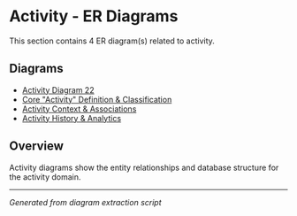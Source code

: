 # Activity - ER Diagrams

This section contains 4 ER diagram(s) related to activity.

## Diagrams

- [Activity Diagram 22](activity_22.md)
- [Core "Activity" Definition & Classification](core_activity_definition_classification.md)
- [Activity Context & Associations](activity_context_associations.md)
- [Activity History & Analytics](activity_history_analytics.md)

## Overview

Activity diagrams show the entity relationships and database structure for the activity domain.

---
*Generated from diagram extraction script*
